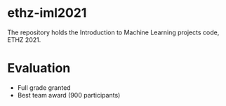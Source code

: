 # ethz-iml2021
The repository holds the Introduction to Machine Learning projects code, ETHZ 2021.

# Evaluation
- Full grade granted
- Best team award (900 participants) 
